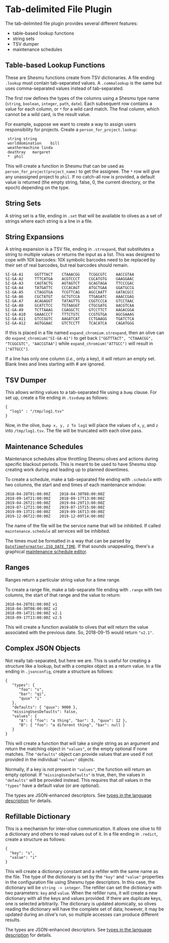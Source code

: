 # Tab-delimited File Plugin
The tab-delimited file plugin provides several different features:

- table-based lookup functions
- string sets
- TSV dumper
- maintenance schedules

## Table-based Lookup Functions
These are Shesmu functions create from TSV dictionaries. A file ending
`.lookup` must contain tab-separated values. A `.commalookup` is the same but
uses comma-separated values instead of tab-separated.

 The first row defines the types of the columns using a Shesmu type name
(`string`, `boolean`, `integer`, `path`, `date`). Each subsequent row contains
a value for each column, or `*` for a wild card match. The final column, which
cannot be a wild card, is the result value.

For example, suppose we want to create a way to assign users responsibility for projects. Create a `person_for_project.lookup`:

     string	string
     worlddomination	bill
     weathermachine	linda
     deathray	margaret
     *	phil

This will create a function in Shesmu that can be used as
`person_for_project(project_name)` to get the assignee. The `*` row will give
any unassigned project to `phil`. If no catch-all row is provided, a default
value is returned (the empty string, false, 0, the current directory, or the
epoch) depending on the type.

## String Sets
A string set is a file, ending in `.set` that will be available to olives as a
set of strings where each string is a line in a file.

## String Expansions
A string expansion is a TSV file, ending in `.strexpand`, that substitutes a
string to multiple values or returns the input as a list. This was designed to
cope with 10X barcodes: 10X symbolic barcodes need to be replaced by their set
of real barcodes, but real barcodes should remain.

    SI-GA-A1     GGTTTACT    CTAAACGG    TCGGCGTC    AACCGTAA
    SI-GA-A2     TTTCATGA    ACGTCCCT    CGCATGTG    GAAGGAAC
    SI-GA-A3     CAGTACTG    AGTAGTCT    GCAGTAGA    TTCCCGAC
    SI-GA-A4     TATGATTC    CCCACAGT    ATGCTGAA    GGATGCCG
    SI-GA-A5     CTAGGTGA    TCGTTCAG    AGCCAATT    GATACGCC
    SI-GA-A6     CGCTATGT    GCTGTCCA    TTGAGATC    AAACCGAG
    SI-GA-A7     ACAGAGGT    TATAGTTG    CGGTCCCA    GTCCTAAC
    SI-GA-A8     GCATCTCC    TGTAAGGT    CTGCGATG    AACGTCAA
    SI-GA-A9     TCTTAAAG    CGAGGCTC    GTCCTTCT    AAGACGGA
    SI-GA-A10    GAAACCCT    TTTCTGTC    CCGTGTGA    AGCGAAAG
    SI-GA-A11    GTCCGGTC    AAGATCAT    CCTGAAGG    TGATCTCA
    SI-GA-A12    AGTGGAAC    GTCTCCTT    TCACATCA    CAGATGGG

If this is placed in a file named `expand_chromium.strexpand`, then an olive
can do `expand_chromium("SI-GA-A1")` to get back `["GGTTTACT", "CTAAACGG",
"TCGGCGTC", "AACCGTAA"]` while `expand_chromium("ATTGCC")` will result in
`["ATTGCC"]`.

If a line has only one column (_i.e._, only a key), it will return an empty
set. Blank lines and lines starting with # are ignored.

## TSV Dumper
This allows writing values to a tab-separated file using a `Dump` clause. For
set up, create a file ending in `.tsvdump` as follows:

    {
      "log1" : "/tmp/log1.tsv"
    }

Now, in the olive, `Dump x, y, z To log1` will place the values of `x`, `y`,
and `z` into `/tmp/log1.tsv`.  The file will be truncated with each olive pass.

## Maintenance Schedules
Maintenance schedules allow throttling Shesmu olives and actions during specific blackout periods. This is meant to be used to have Shesmu stop creating work during and leading up to planned downtimes.

To create a schedule, make a tab-separated file ending with `.schedule` with
two columns, the start and end times of each maintenance window:

    2018-04-28T01:00:00Z	2018-04-30T08:00:00Z
    2018-09-14T21:00:00Z	2018-09-17T13:00:00Z
    2019-04-26T21:00:00Z	2019-04-29T13:00:00Z
    2019-07-12T21:00:00Z	2019-07-15T15:00:00Z
    2019-09-13T21:00:00Z	2019-09-16T13:00:00Z
    2019-12-06T22:00:00Z	2019-12-09T14:00:00Z

The name of the file will be the service name that will be inhibited. If called
`maintenance.schedule` all services will be inhibited.

The times must be formatted in a way that can be parsed by
[`DateTimeFormatter.ISO_DATE_TIME`](https://docs.oracle.com/javase/8/docs/api/java/time/format/DateTimeFormatter.html#ISO_DATE_TIME).
If that sounds unappealing, there's a graphical [maintenance schedule
editor](../maintenance-editor).

## Ranges
Ranges return a particular string value for a time range.

To create a range file, make a tab-separate file ending with `.range` with two
columns, the start of that range and the value to return:

    2018-04-28T01:00:00Z v1
    2018-04-30T08:00:00Z v2
    2018-09-14T21:00:00Z v2.1
    2018-09-17T13:00:00Z v2.5

This will create a function available to olives that will return the value
associated with the previous date. So, 2018-09-15 would return `"v2.1"`.

## Complex JSON Objects
Not really tab-separated, but here we are. This is useful for creating a
structure like a lookup, but with a complex object as a return value. In a file
ending in `.jsonconfig`, create a structure as follows:

    {
       "types": {
          "foo": "s",
          "bar": "qi",
          "quux" "i"
       },
       "defaults": { "quux": 9000 },
       "missingUsesDefaults": false,
       "values": {
          "A": { "foo": "a thing", "bar": 3, "quux": 12 },
          "B": { "foo": "a diferent thing", "bar": null }
       }
    }

This will create a function that will take a single string as an argument and
return the matching object in `"values"`, or the empty optional if none
matches. The `"defaults"` object can provide values that are used if not
provided in the individual `"values"` objects.

Normally, if a key is not present in `"values"`, the function will return an
empty optional. If `"missingUsesDefaults"` is true, then, the values in
`"defaults"` will be provided instead. This requires that *all* values in the
`"types"` have a default value (or are optional).

The types are JSON-enhanced descriptors. See [types in the language
description](../language.md#types) for details.

## Refillable Dictionary
This is a mechanism for inter-olive communication. It allows one olive to fill
a dictionary and others to read values out of it. In a file ending in
`.redict`, create a structure as follows:

    {
      "key": "s",
      "value": "i"
    }

This will create a dictionary constant and a refiller with the same name as the
file. The type of the dictionary is set by the `"key"` and `"value"` properties
in the configuration file using Shesmu type descriptors. In this case, the
dictionary will be `string -> integer`. The refiller can set the dictionary
with two parameters: `key` and `value`. When the refiller runs, it will create
a new dictionary with all the keys and values provided. If there are duplicate
keys, one is selected arbitrarily. The dictionary is updated atomically, so
olives reading the dictionary will have the complete set of data; however, it
may be updated during an olive's run, so multiple accesses can produce
different results.

The types are JSON-enhanced descriptors. See [types in the language
description](../language.md#types) for details.

